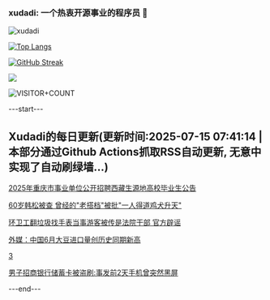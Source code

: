### xudadi: 一个热衷开源事业的程序员 👋

![xudadi](https://github-readme-stats-git-masterorgs-github-readme-stats-team.vercel.app/api?username=xudadi)

[![Top Langs](https://github-readme-stats.vercel.app/api/top-langs/?username=xudadi)](https://github.com/anuraghazra/github-readme-stats)

[![GitHub Streak](https://streak-stats.demolab.com?user=xudadi&locale=zh_Hans)](https://git.io/streak-stats)

![](https://raw.githubusercontent.com/xudadi/xudadi/main/assets/github-contribution-grid-snake.svg)

![VISITOR+COUNT](https://komarev.com/ghpvc/?username=xudadi&label=VISITOR+COUNT)


---start---

## Xudadi的每日更新(更新时间:2025-07-15 07:41:14 | 本部分通过Github Actions抓取RSS自动更新, 无意中实现了自动刷绿墙...)

[2025年重庆市事业单位公开招聘西藏生源地高校毕业生公告](https://www.gongkaoleida.com/article/2509611)

[60岁韩松被查 曾经的"老搭档"被批"一人得道鸡犬升天"](https://m.163.com/news/article/K4F6LTVF05129QAF.html)

[环卫工翻垃圾找手表当事游客被传是法院干部 官方辟谣](https://m.163.com/news/article/K4F5NGOS0514TTN3.html)

[外媒：中国6月大豆进口量创历史同期新高](https://m.163.com/news/article/K4F69GJ40514BQ68.html)

[3](https://m.163.com/touch/news/sub/domestic)

[男子招商银行储蓄卡被盗刷:事发前2天手机曾突然黑屏](https://m.163.com/news/article/K4F2ICAM051492T3.html)

---end---
